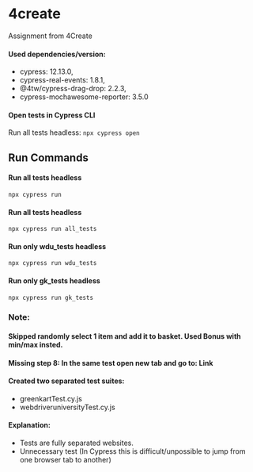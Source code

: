 # 4create
Assignment from 4Create

#### Used dependencies/version:
- cypress: 12.13.0,
- cypress-real-events: 1.8.1,
- @4tw/cypress-drag-drop: 2.2.3,
- cypress-mochawesome-reporter: 3.5.0

#### Open tests in Cypress CLI
Run all tests headless: `npx cypress open`

## Run Commands

#### Run all tests headless
`npx cypress run`

#### Run all tests headless
`npx cypress run all_tests`

#### Run only wdu_tests headless
`npx cypress run wdu_tests`

#### Run only gk_tests headless
`npx cypress run gk_tests`

### Note:
#### Skipped randomly select 1 item and add it to basket. Used Bonus with min/max insted.
#### Missing step 8: In the same test open new tab and go to: Link
#### Created two separated test suites: 
- greenkartTest.cy.js
- webdriveruniversityTest.cy.js

#### Explanation: 
- Tests are fully separated websites. 
- Unnecessary test (In Cypress this is difficult/unpossible to jump from one browser tab to another)
